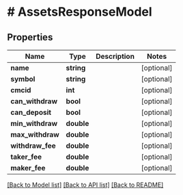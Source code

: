 # # AssetsResponseModel

## Properties

Name | Type | Description | Notes
------------ | ------------- | ------------- | -------------
**name** | **string** |  | [optional]
**symbol** | **string** |  | [optional]
**cmcid** | **int** |  | [optional]
**can_withdraw** | **bool** |  | [optional]
**can_deposit** | **bool** |  | [optional]
**min_withdraw** | **double** |  | [optional]
**max_withdraw** | **double** |  | [optional]
**withdraw_fee** | **double** |  | [optional]
**taker_fee** | **double** |  | [optional]
**maker_fee** | **double** |  | [optional]

[[Back to Model list]](../../README.md#models) [[Back to API list]](../../README.md#endpoints) [[Back to README]](../../README.md)
